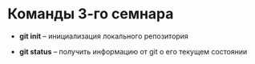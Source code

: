 # Команды 3-го семнара

* **git init** – инициализация локального репозитория

* **git status** – получить информацию от git о его текущем состоянии